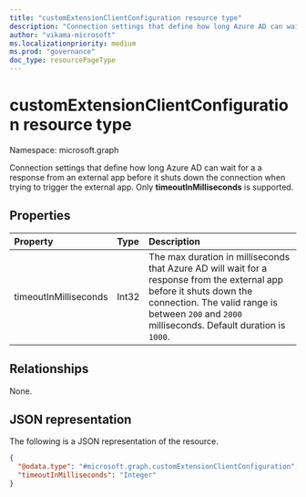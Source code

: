 ```yaml
---
title: "customExtensionClientConfiguration resource type"
description: "Connection settings that define how long Azure AD can wait for a response from an external app before it shuts down the connection. Only timeoutInMilliseconds is supported."
author: "vikama-microsoft"
ms.localizationpriority: medium
ms.prod: "governance"
doc_type: resourcePageType
---
```


# customExtensionClientConfiguration resource type

Namespace: microsoft.graph

Connection settings that define how long Azure AD can wait for a a response from an external app before it shuts down the connection when trying to trigger the external app. Only **timeoutInMilliseconds** is supported.

## Properties

|Property|Type|Description|
|:---|:---|:---|
|timeoutInMilliseconds|Int32|The max duration in milliseconds that Azure AD will wait for a response from the external app before it shuts down the connection. The valid range is between `200` and `2000` milliseconds. Default duration is `1000`.|

## Relationships


None.

## JSON representation


The following is a JSON representation of the resource.
<!-- {
  "blockType": "resource",
  "@odata.type": "microsoft.graph.customExtensionClientConfiguration"
}
-->
``` json
{
  "@odata.type": "#microsoft.graph.customExtensionClientConfiguration",
  "timeoutInMilliseconds": "Integer"
}
```

